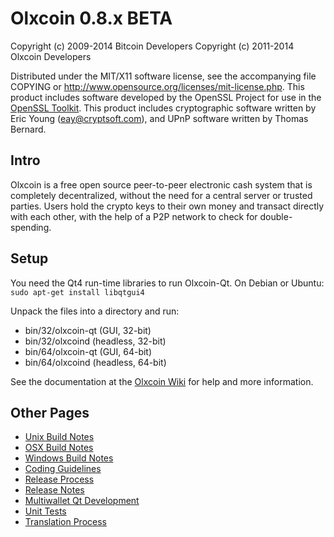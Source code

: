 Olxcoin 0.8.x BETA
====================

Copyright (c) 2009-2014 Bitcoin Developers
Copyright (c) 2011-2014 Olxcoin Developers

Distributed under the MIT/X11 software license, see the accompanying
file COPYING or http://www.opensource.org/licenses/mit-license.php.
This product includes software developed by the OpenSSL Project for use in the [OpenSSL Toolkit](http://www.openssl.org/). This product includes
cryptographic software written by Eric Young ([eay@cryptsoft.com](mailto:eay@cryptsoft.com)), and UPnP software written by Thomas Bernard.


Intro
---------------------
Olxcoin is a free open source peer-to-peer electronic cash system that is
completely decentralized, without the need for a central server or trusted
parties.  Users hold the crypto keys to their own money and transact directly
with each other, with the help of a P2P network to check for double-spending.


Setup
---------------------
You need the Qt4 run-time libraries to run Olxcoin-Qt. On Debian or Ubuntu:
	`sudo apt-get install libqtgui4`

Unpack the files into a directory and run:

- bin/32/olxcoin-qt (GUI, 32-bit)
- bin/32/olxcoind (headless, 32-bit)
- bin/64/olxcoin-qt (GUI, 64-bit)
- bin/64/olxcoind (headless, 64-bit)

See the documentation at the [Olxcoin Wiki](http://olxcoin.info)
for help and more information.


Other Pages
---------------------
- [Unix Build Notes](build-unix.md)
- [OSX Build Notes](build-osx.md)
- [Windows Build Notes](build-msw.md)
- [Coding Guidelines](coding.md)
- [Release Process](release-process.md)
- [Release Notes](release-notes.md)
- [Multiwallet Qt Development](multiwallet-qt.md)
- [Unit Tests](unit-tests.md)
- [Translation Process](translation_process.md)
